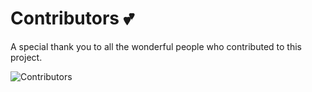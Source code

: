 # Contributors 💕

A special thank you to all the wonderful people who contributed to this project.

![Contributors](https://contrib.rocks/image?repo=matriarx/typescript)
